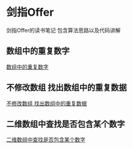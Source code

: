 # 剑指Offer

剑指Offer的读书笔记 包含算法思路以及代码讲解

## 数组中的重复数字

[数组中的重复数字](https://github.com/LeeWongSnail/-Offer-/blob/master/DuplicateNumInArray/README.md)

## 不修改数组 找出数组中的重复数据

[不修改数组 找出数组中的重复数据](https://github.com/LeeWongSnail/HelloOffer/blob/master/DuplicateNumWithoutModifyArray/README.md)


## 二维数组中查找是否包含某个数字

[二维数组中查找是否包含某个数字](https://github.com/LeeWongSnail/HelloOffer/blob/master/NumInDimension/README.md)

